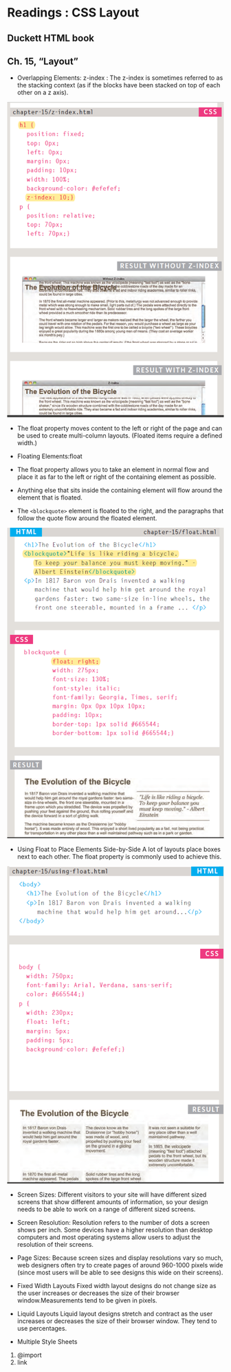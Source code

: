 # Readings : CSS Layout
## Duckett HTML book
## Ch. 15, “Layout”
* Overlapping Elements: z-index :
The z-index is sometimes
referred to as the stacking context (as if the blocks have
been stacked on top of each other on a z axis).

![](imgs6/Capture1.PNG)

* The float property moves content to the left or right
of the page and can be used to create multi-column
layouts. (Floated items require a defined width.)

* Floating Elements:float                                       
* The float property allows you
to take an element in normal
flow and place it as far to the
left or right of the containing
element as possible.
* Anything else that sits inside
the containing element will
flow around the element that is
floated.
* The `<blockquote>` element
is floated to the right, and the
paragraphs that follow the quote
flow around the floated element.

 ![](imgs6/Capture2.PNG)

* Using Float to Place Elements Side-by-Side
A lot of layouts place boxes next to each other. The float
property is commonly used to achieve this.

 ![](imgs6/Capture3.PNG)

 * Screen Sizes: 
 Different visitors to your site will have different sized screens that show
different amounts of information, so your design needs to be able to
work on a range of different sized screens.

* Screen Resolution:
Resolution refers to the number of dots a screen shows per inch. Some
devices have a higher resolution than desktop computers and most
operating systems allow users to adjust the resolution of their screens.

* Page Sizes:
Because screen sizes and display resolutions vary so much, web
designers often try to create pages of around 960-1000 pixels wide
(since most users will be able to see designs this wide on their screens).

* Fixed Width Layouts
Fixed width layout designs do not change size as the user increases or decreases
the size of their browser window.Measurements tend to be given in pixels.

* Liquid Layouts
Liquid layout designs stretch and contract as the user increases
or decreases the size of their browser window. They tend to use percentages.

* Multiple Style Sheets
1. @import
2. link



